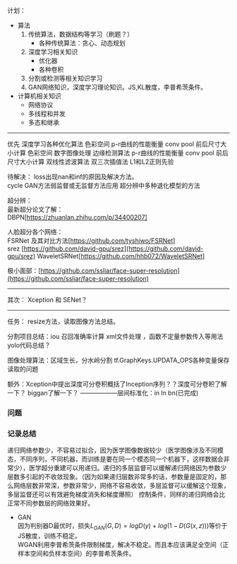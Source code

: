 
计划： 
- 算法
	1. 传统算法，数据结构等学习（刷题？）
		 - 各种传统算法：贪心、动态规划
	2. 深度学习相关知识
		-  优化器
		-  各种卷积
	3. 分割或检测等相关知识学习  
	4. GAN网络知识，深度学习理论知识。JS,KL散度，李普希茨条件。
- 计算机相关知识
  - 网络协议
  - 多线程和并发
  - 多态和继承



--------------
优先
深度学习各种优化算法
色彩空间
p-r曲线的性能衡量
conv pool 前后尺寸大小计算
色彩空间
数字图像处理 边缘检测算法
p-r曲线的性能衡量
conv pool 前后尺寸大小计算
双线性滤波算法
双三次插值法
L1和L2正则先验  

待解决：
loss出现nan和inf的原因及解决方法。  
cycle GAN方法弱监督或无监督方法应用
超分辨中多种退化模型的方法

超分辨：  
最新超分论文了解：  
DBPN[https://zhuanlan.zhihu.com/p/34400207]  

人脸超分各个网络：  
FSRNet  及其对比方法[https://github.com/tyshiwo/FSRNet]  
srez [https://github.com/david-gpu/srez](https://github.com/david-gpu/srez)
WaveletSRNet[https://github.com/hhb072/WaveletSRNet]

极小面部：[https://github.com/ssliar/face-super-resolution](https://github.com/ssliar/face-super-resolution)

------
其次：
Xception 和 SENet？

-----
任务：
resize方法，读取图像方法总结。

分割项目总结：iou 召回准确率计算   xml文件处理   ，函数不定量参数传入等用法
yolo代码总结？

图像处理算法：区域生长，分水岭分割
 tf.GraphKeys.UPDATA_OPS各种变量保存读取的问题
 
额外：Xception中提出深度可分卷积概括了Inception序列？？深度可分卷积了解一下？
biggan了解一下？
——————层间标准化：in ln bn(已完成)


### 问题 


### 记录总结 
递归网络参数少，不容易过拟合，因为医学图像数据较少（医学图像涉及不同模态，不同序列，不同机器，而训练是要在同一个模态同一个机器下，这样数据会非常少），医学超分重建可以用递归。递归的多层监督可以缓解递归网络因为参数少层数多引起的不收敛现象。（因为如果递归层数非常多的话，参数量是固定的，那么网络层数非常深，参数非常少，网络不容易收敛，多层监督可以缓解这个现象，多层监督还可以有效避免梯度消失和梯度爆照）
控制条件，同样的递归网络会比正常不同参数层的网络效果好。

- GAN  
  因为判别器D最优时，损失$L_{GAN}(G,D)=logD(y)+log(1−D(G(x,z)))$等价于JS散度，训练不稳定。  
  WGAN利用李普希茨条件限制梯度，解决不稳定。而且本应该满足全空间（正样本空间和负样本空间）的李普希茨条件。
<!--stackedit_data:
eyJoaXN0b3J5IjpbMTAwNTE3MjUzMSwtMzI1NjAyODE0LDEzNT
AxMzI3OTEsMTc2NzAzNjk0MCwxODQ2ODU3MTg5LC03MTc3MTA2
MSwtNTY2NTYzNDUyLDQzMjY0ODMwMCw0MTkzODMwLDg1NjA5MD
M1OSwtNzk5NDAyODQ2LDE5OTA2MTUzNzcsLTE5NTkxNTI0OSwt
NjgxMTg3MDE0LDM2NzcxNDgzNiwtODc4MTkzMTAxLDcwOTc4Nj
k0MSwxMTIyODQ3Mjg5LDEwMTYwNDU2NTAsLTE3NDU2NTQ2NzRd
fQ==
-->